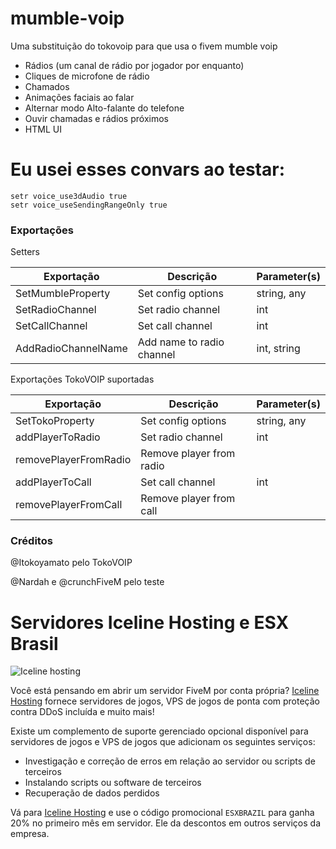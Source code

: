 # mumble-voip

Uma substituição do tokovoip para que usa o fivem mumble voip

- Rádios (um canal de rádio por jogador por enquanto)
- Cliques de microfone de rádio
- Chamados
- Animações faciais ao falar
- Alternar modo Alto-falante do telefone
- Ouvir chamadas e rádios próximos
- HTML UI

# Eu usei esses convars ao testar:

```
setr voice_use3dAudio true
setr voice_useSendingRangeOnly true
```

### Exportações
Setters

| Exportação          | Descrição                 | Parameter(s) |
|---------------------|---------------------------|--------------|
| SetMumbleProperty   | Set config options        | string, any  |
| SetRadioChannel     | Set radio channel         | int          |
| SetCallChannel      | Set call channel          | int          |
| AddRadioChannelName | Add name to radio channel | int, string  |

Exportações TokoVOIP suportadas

| Exportação            | Descrição                | Parameter(s) |
|-----------------------|--------------------------|--------------|
| SetTokoProperty       | Set config options       | string, any  |
| addPlayerToRadio      | Set radio channel        | int          |
| removePlayerFromRadio | Remove player from radio |              |
| addPlayerToCall       | Set call channel         | int          |
| removePlayerFromCall  | Remove player from call  |              |

### Créditos

@Itokoyamato pelo TokoVOIP

@Nardah e @crunchFiveM pelo teste

# Servidores Iceline Hosting e ESX Brasil

![Iceline hosting](https://cdn.discordapp.com/attachments/704310570098229309/704331510203023490/banner.gif)

Você está pensando em abrir um servidor FiveM por conta própria? 
[Iceline Hosting](https://iceline-hosting.com/billing/aff.php?aff=122) fornece servidores de jogos, VPS de jogos de ponta com proteção contra DDoS incluída e muito mais!

Existe um complemento de suporte gerenciado opcional disponível para servidores de jogos e VPS de jogos que adicionam os seguintes serviços:

- Investigação e correção de erros em relação ao servidor ou scripts de terceiros
- Instalando scripts ou software de terceiros
- Recuperação de dados perdidos

Vá para [Iceline Hosting](https://iceline-hosting.com/billing/aff.php?aff=122) e use o código promocional `ESXBRAZIL` para ganha 20% no primeiro mês em servidor.
Ele da descontos em outros serviços da empresa.
